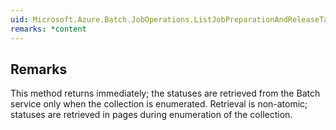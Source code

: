 ```yaml
---  
uid: Microsoft.Azure.Batch.JobOperations.ListJobPreparationAndReleaseTaskStatus(System.String,Microsoft.Azure.Batch.DetailLevel,System.Collections.Generic.IEnumerable{Microsoft.Azure.Batch.BatchClientBehavior})  
remarks: *content  
---  
```

  
## Remarks  
 This method returns immediately; the statuses are retrieved from the Batch service only when the collection is enumerated.             Retrieval is non-atomic; statuses are retrieved in pages during enumeration of the collection.